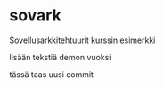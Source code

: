 # sovark
Sovellusarkkitehtuurit kurssin esimerkki

lisään tekstiä demon vuoksi

tässä taas uusi commit